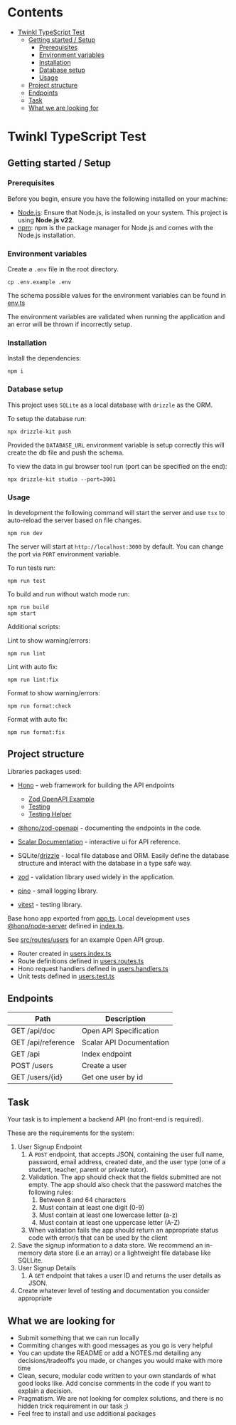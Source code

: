 # Contents

<!-- toc -->

- [Twinkl TypeScript Test](#twinkl-typescript-test)
    - [Getting started / Setup](#getting-started--setup)
        - [Prerequisites](#prerequisites)
        - [Environment variables](#environment-variables)
        - [Installation](#installation)
        - [Database setup](#database-setup)
        - [Usage](#usage)
    - [Project structure](#project-structure)
    - [Endpoints](#endpoints)
    - [Task](#task)
    - [What we are looking for](#what-we-are-looking-for)

<!-- tocstop -->

# Twinkl TypeScript Test

## Getting started / Setup

### Prerequisites

Before you begin, ensure you have the following installed on your machine:

- [Node.js](https://nodejs.org/): Ensure that Node.js, is installed on your system. This project is using **Node.js v22**.
- [npm](https://www.npmjs.com/): npm is the package manager for Node.js and comes with the Node.js installation.

### Environment variables

Create a `.env` file in the root directory.

```
cp .env.example .env
```

The schema possible values for the environment variables can be found in [env.ts](./src/env.ts)

The environment variables are validated when running the application and an error will be thrown if incorrectly setup.

### Installation

Install the dependencies:

```
npm i
```

### Database setup

This project uses `SQLite` as a local database with `drizzle` as the ORM.

To setup the database run:

```
npx drizzle-kit push
```

Provided the `DATABASE_URL` environment variable is setup correctly this will create the db file and push the schema.

To view the data in gui browser tool run (port can be specified on the end):

```
npx drizzle-kit studio --port=3001
```

### Usage

In development the following command will start the server and use `tsx` to auto-reload the server based on file changes.

```
npm run dev
```

The server will start at `http://localhost:3000` by default. You can change the port via `PORT` environment variable.

To run tests run:

```
npm run test
```

To build and run without watch mode run:

```
npm run build
npm start
```

Additional scripts:

Lint to show warning/errors:

```
npm run lint

```

Lint with auto fix:

```
npm run lint:fix

```

Format to show warning/errors:

```
npm run format:check
```

Format with auto fix:

```
npm run format:fix
```

## Project structure

Libraries packages used:

- [Hono](https://hono.dev/) - web framework for building the API endpoints

    - [Zod OpenAPI Example](https://hono.dev/examples/zod-openapi)
    - [Testing](https://hono.dev/docs/guides/testing)
    - [Testing Helper](https://hono.dev/docs/helpers/testing)

- [@hono/zod-openapi](https://github.com/honojs/middleware/tree/main/packages/zod-openapi) - documenting the endpoints in the code.
- [Scalar Documentation](https://github.com/scalar/scalar/tree/main/?tab=readme-ov-file#documentation) - interactive ui for API reference.

- SQLite/[drizzle](https://orm.drizzle.team/docs/overview) - local file database and ORM. Easily define the database structure and interact with the database in a type safe way.
- [zod](https://zod.dev/) - validation library used widely in the application.
- [pino](https://github.com/pinojs/pino?tab=readme-ov-file#documentation) - small logging library.
- [vitest](https://vitest.dev/) - testing library.

Base hono app exported from [app.ts](./src/app.ts). Local development uses [@hono/node-server](https://hono.dev/docs/getting-started/nodejs) defined in [index.ts](./src/index.ts).

See [src/routes/users](./src/routes/users/) for an example Open API group.

- Router created in [users.index.ts](./src/routes/users/users.index.ts)
- Route definitions defined in [users.routes.ts](./src/routes/users/users.routes.ts)
- Hono request handlers defined in [users.handlers.ts](./src/routes/users/users.handlers.ts)
- Unit tests defined in [users.test.ts](./src/routes/users/users.test.ts)

## Endpoints

| Path               | Description              |
| ------------------ | ------------------------ |
| GET /api/doc       | Open API Specification   |
| GET /api/reference | Scalar API Documentation |
| GET /api           | Index endpoint           |
| POST /users        | Create a user            |
| GET /users/{id}    | Get one user by id       |

## Task

Your task is to implement a backend API (no front-end is required).

These are the requirements for the system:

1. User Signup Endpoint
    1. A `POST` endpoint, that accepts JSON, containing the user full name, password, email address, created date, and the user type (one of a student, teacher, parent or private tutor).
    1. Validation. The app should check that the fields submitted are not empty. The app should also check that the password matches the following rules:
        1. Between 8 and 64 characters
        1. Must contain at least one digit (0-9)
        1. Must contain at least one lowercase letter (a-z)
        1. Must contain at least one uppercase letter (A-Z)
    1. When validation fails the app should return an appropriate status code with error/s that can be used by the client
1. Save the signup information to a data store. We recommend an in-memory data store (i.e an array) or a lightweight file database like SQLLite.
1. User Signup Details
    1. A `GET` endpoint that takes a user ID and returns the user details as JSON.
1. Create whatever level of testing and documentation you consider appropriate

## What we are looking for

- Submit something that we can run locally
- Commiting changes with good messages as you go is very helpful
- You can update the README or add a NOTES.md detailing any decisions/tradeoffs you made, or changes you would make with more time
- Clean, secure, modular code written to your own standards of what good looks like. Add concise comments in the code if you want to explain a decision.
- Pragmatism. We are not looking for complex solutions, and there is no hidden trick requirement in our task ;)
- Feel free to install and use additional packages
